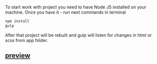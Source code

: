 To start work with project you need to have Node JS installed on your machine.
Once you have it - run next commands in terminal

```bash
npm install
gulp
```
After that project will be rebuilt and gulp will listen for changes in html or scss from app folder.

## [preview](https://mateacademy-fe-study.github.io/decolette_SAL/dist/index.html)
